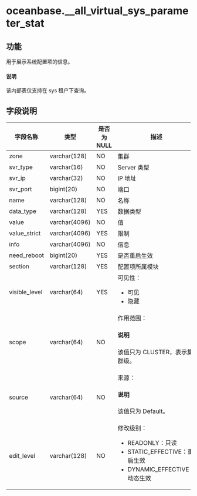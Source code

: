 # oceanbase.__all_virtual_sys_parameter_stat

## 功能

用于展示系统配置项的信息。

<main id="notice" type='explain'>
  <h4>说明</h4>
  <p> 该内部表仅支持在 sys 租户下查询。</p>
</main>

## 字段说明

| 字段名称 | 类型 | 是否为 NULL | 描述 |
| --- | --- | --- | --- |
| zone | varchar(128) | NO | 集群 |
| svr_type | varchar(16) | NO | Server 类型 |
| svr_ip | varchar(32) | NO | IP 地址 |
| svr_port | bigint(20) | NO | 端口 |
| name | varchar(128) | NO | 名称 |
| data_type | varchar(128) | YES | 数据类型 |
| value | varchar(4096) | NO | 值 |
| value_strict | varchar(4096) | YES | 限制 |
| info | varchar(4096) | NO | 信息 |
| need_reboot | bigint(20) | YES | 是否重启生效 |
| section | varchar(128) | YES | 配置项所属模块 |
| visible_level | varchar(64) | YES | 可见性：<ul><li>可见</li><li>隐藏</li></ul> |
| scope | varchar(64) | NO | 作用范围：<main id="notice" type='explain'><h4>说明</h4><p>该值只为 CLUSTER，表示集群级。</p></main> |
| source | varchar(64) | NO | 来源：<main id="notice" type='explain'><h4>说明</h4><p>该值只为 Default。</p></main> |
| edit_level | varchar(128) | NO | 修改级别：<ul><li> READONLY：只读 </li><li>STATIC_EFFECTIVE：重启生效 </li><li>DYNAMIC_EFFECTIVE：动态生效 </li></ul> |
